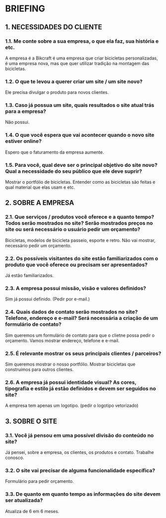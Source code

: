 # BRIEFING

## 1.	NECESSIDADES DO CLIENTE

### 1.1. Me conte sobre a sua empresa, o que ela faz, sua história e etc.
A empresa é a Bikcraft é uma empresa que criar bicicletas personalizadas, é uma empresa nova, mas que quer utilizar tradição na montagem das bicicletas.

### 1.2. O que te levou a querer criar um site / um site novo?
Ele precisa divulgar o produto para novos clientes.

### 1.3. Caso já possua um site, quais resultados o site atual trás para a empresa?
Não possui.

### 1.4. O que você espera que vai acontecer quando o novo site estiver online?
Espero que o faturamento da empresa aumente.

### 1.5. Para você, qual deve ser o principal objetivo do site novo? Qual a necessidade do seu público que ele deve suprir?
Mostrar o portfólio de bicicletas. Entender como as bicicletas são feitas e qual material que elas usam e etc.


## 2.	SOBRE A EMPRESA

### 2.1. Que serviços / produtos você oferece e a quanto tempo? Todos serão mostrados no site? Serão mostrados preços no site ou será necessário o usuário pedir um orçamento?
Bicicletas, modelos de bicicleta passeio, esporte e retro. Não vai mostrar, necessário pedir um orçamento.

### 2.2. Os possíveis visitantes do site estão familiarizados com o produto que você oferece ou precisam ser apresentados?
Já estão familiarizados.

### 2.3. A empresa possui missão, visão e valores definidos?
Sim já possui definido. (Pedir por e-mail.)

### 2.4. Quais dados de contato serão mostrados no site? Telefone, endereço e e-mail? Será necessária a criação de um formulário de contato?
Sim queremos um formulário de contato para que o clietne possa pedir o orçamento. Vamos mostrar endereço, telefone e e-mail.

### 2.5. É relevante mostrar os seus principais clientes / parceiros?
Sim queremos mostrar o nosso portfólio. Mostrar bicicletas que construímos para outros clientes.

### 2.6. A empresa já possui identidade visual? As cores, tipografia e estilo já estão definidos e devem ser seguidos no site?
A empresa tem apenas um logotipo. (pedir o logotipo vetorizado)

## 3.	SOBRE O SITE

### 3.1. Você já pensou em uma possível divisão do conteúdo no site?
Já pensei, sobre a empresa, os clientes, os produtos e contato. Trabalhe conosco.

### 3.2. O site vai precisar de alguma funcionalidade específica?
Formulário para pedir orçamento.

### 3.3. De quanto em quanto tempo as informações do site devem ser atualizada?
Atualiza de 6 em 6 meses.
